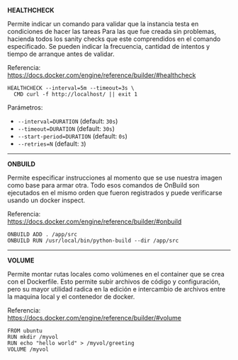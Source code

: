 **HEALTHCHECK**

Permite indicar un comando para validar que la instancia testa en condiciones de hacer las tareas Para las que fue creada sin problemas, hacienda todos los sanity checks que este comprendidos en el comando especificado. Se pueden indicar la frecuencia, cantidad de intentos y tiempo de arranque antes de validar.

Referencia:   
https://docs.docker.com/engine/reference/builder/#healthcheck

```plaintext
HEALTHCHECK --interval=5m --timeout=3s \
  CMD curl -f http://localhost/ || exit 1
```

Parámetros:

*   `--interval=DURATION` (default: `30s`)
*   `--timeout=DURATION` (default: `30s`)
*   `--start-period=DURATION` (default: `0s`)
*   `--retries=N` (default: `3`)

---

**ONBUILD**

Permite especificar instrucciones al momento que se use nuestra imagen como base para armar otra. Todo esos comandos de OnBuild son ejecutados en el mismo orden que fueron registrados y puede verificarse usando un docker inspect.

Referencia:  
https://docs.docker.com/engine/reference/builder/#onbuild

```plaintext
ONBUILD ADD . /app/src
ONBUILD RUN /usr/local/bin/python-build --dir /app/src
```

---

**VOLUME**

Permite montar rutas locales como volúmenes en el container que se crea con el Dockerfile. Esto permite subir archivos de código y configuración, pero su mayor utilidad radica en la edición e intercambio de archivos entre la maquina local y el contenedor de docker.

Referencia:  
https://docs.docker.com/engine/reference/builder/#volume

```plaintext
FROM ubuntu
RUN mkdir /myvol
RUN echo "hello world" > /myvol/greeting
VOLUME /myvol
```